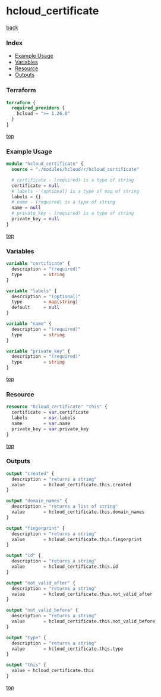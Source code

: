 # hcloud_certificate

[back](../hcloud.md)

### Index

- [Example Usage](#example-usage)
- [Variables](#variables)
- [Resource](#resource)
- [Outputs](#outputs)

### Terraform

```terraform
terraform {
  required_providers {
    hcloud = ">= 1.26.0"
  }
}
```

[top](#index)

### Example Usage

```terraform
module "hcloud_certificate" {
  source = "./modules/hcloud/r/hcloud_certificate"

  # certificate - (required) is a type of string
  certificate = null
  # labels - (optional) is a type of map of string
  labels = {}
  # name - (required) is a type of string
  name = null
  # private_key - (required) is a type of string
  private_key = null
}
```

[top](#index)

### Variables

```terraform
variable "certificate" {
  description = "(required)"
  type        = string
}

variable "labels" {
  description = "(optional)"
  type        = map(string)
  default     = null
}

variable "name" {
  description = "(required)"
  type        = string
}

variable "private_key" {
  description = "(required)"
  type        = string
}
```

[top](#index)

### Resource

```terraform
resource "hcloud_certificate" "this" {
  certificate = var.certificate
  labels      = var.labels
  name        = var.name
  private_key = var.private_key
}
```

[top](#index)

### Outputs

```terraform
output "created" {
  description = "returns a string"
  value       = hcloud_certificate.this.created
}

output "domain_names" {
  description = "returns a list of string"
  value       = hcloud_certificate.this.domain_names
}

output "fingerprint" {
  description = "returns a string"
  value       = hcloud_certificate.this.fingerprint
}

output "id" {
  description = "returns a string"
  value       = hcloud_certificate.this.id
}

output "not_valid_after" {
  description = "returns a string"
  value       = hcloud_certificate.this.not_valid_after
}

output "not_valid_before" {
  description = "returns a string"
  value       = hcloud_certificate.this.not_valid_before
}

output "type" {
  description = "returns a string"
  value       = hcloud_certificate.this.type
}

output "this" {
  value = hcloud_certificate.this
}
```

[top](#index)